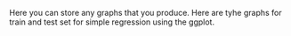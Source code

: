 Here you can store any graphs that you produce.
Here are tyhe graphs for train and test set for simple regression using the ggplot.
